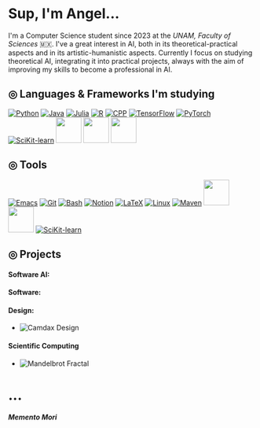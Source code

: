 # Sup, I'm Angel...

I'm a Computer Science student since 2023 at the _UNAM, Faculty of Sciences_ 🇲🇽. I've a great interest in AI, both in its theoretical-practical aspects and in its artistic-humanistic aspects.
Currently I focus on studying theoretical AI, integrating it into practical projects, always with the aim of improving my skills to become a professional in AI.

## ◎ Languages & Frameworks I'm studying
[![Python](https://skillicons.dev/icons?i=python)](https://www.python.org/)
[![Java](https://skillicons.dev/icons?i=java)](https://www.java.com/es/)
[![Julia](https://skillicons.dev/icons?i=julia)](https://julialang.org/)
[![R](https://skillicons.dev/icons?i=r)](https://www.r-project.org/)
[![CPP](https://skillicons.dev/icons?i=cpp)](https://en.wikipedia.org/wiki/C%2B%2B)
[![TensorFlow](https://skillicons.dev/icons?i=tensorflow)](https://www.tensorflow.org/?hl=es-419)
[![PyTorch](https://skillicons.dev/icons?i=pytorch)](https://es.wikipedia.org/wiki/PyTorch)
[![SciKit-learn](https://skillicons.dev/icons?i=scikitlearn)](https://scikit-learn.org/stable/)
<a href="https://pandas.pydata.org/"><img src="https://anaconda.cloud/api/content/legacy_redirect/78db91c6-1bcc-49cd-a16e-0afaf7064ad0" width="52" height="52"></a>
<a href="https://numpy.org/"><img src="https://user-images.githubusercontent.com/50221806/86498201-a8bd8680-bd39-11ea-9d08-66b610a8dc01.png" width="52" height="52"></a>
<a href="https://matplotlib.org/"><img src="https://upload.wikimedia.org/wikipedia/commons/thumb/0/01/Created_with_Matplotlib-logo.svg/2048px-Created_with_Matplotlib-logo.svg.png" width="52" height="52"></a>

## ◎ Tools
[![Emacs](https://skillicons.dev/icons?i=emacs)](https://www.gnu.org/software/emacs/)
[![Git](https://skillicons.dev/icons?i=git)](https://es.wikipedia.org/wiki/Git)
[![Bash](https://skillicons.dev/icons?i=bash)](https://www.gnu.org/software/bash/)
[![Notion](https://skillicons.dev/icons?i=notion)](https://www.notion.so/es-es)
[![LaTeX](https://skillicons.dev/icons?i=latex)](https://www.latex-project.org/)
[![Linux](https://skillicons.dev/icons?i=linux)](https://archlinux.org/)
[![Maven](https://skillicons.dev/icons?i=maven)](https://maven.apache.org/)
<a href="https://es.wikipedia.org/wiki/Inkscape"><img src="https://raw.githubusercontent.com/wjramos/flat.icns/inkscape/pngs/inkscape.png" width="52" height="52"></a>
<a href="https://jupyter.org/"><img src="https://technology.amis.nl/wp-content/uploads/2020/11/image-27.png" width="52" height="52"></a>
[![SciKit-learn](https://skillicons.dev/icons?i=anaconda)](http://www.anaconda.com/)


## ◎ Projects
#### Software AI:
#### Software:
#### Design:
- ![Camdax Design](https://github.com/C4mdax/Camdax.git)
#### Scientific Computing
- ![Mandelbrot Fractal](https://github.com/C4mdax/Scientific-Computing/tree/215d586c2e77d4082e74d82f014ce8756593be9e/BootCamp-ISC/Mandelbrot)

# ...

#### _Memento Mori_

<!---
C4mdax/C4mdax is a ✨ special ✨ repository because its `README.md` (this file) appears on your GitHub profile.
You can click the Preview link to take a look at your changes.
--->
